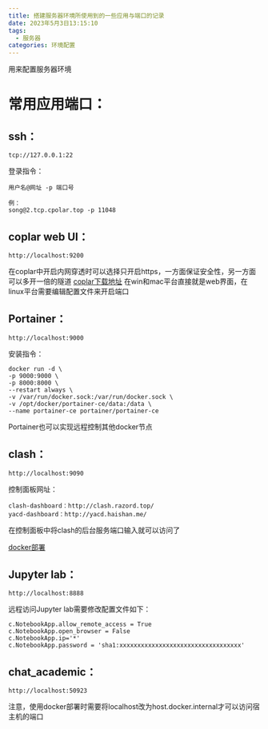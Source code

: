 ```yaml
---
title: 搭建服务器环境所使用到的一些应用与端口的记录
date: 2023年5月3日13:15:10
tags: 
  - 服务器
categories: 环境配置
---
```

用来配置服务器环境
<!-- more -->

# 常用应用端口：

## ssh：
```
tcp://127.0.0.1:22 

```

登录指令：
```
用户名@网址 -p 端口号

例：
song@2.tcp.cpolar.top -p 11048
```

## coplar web UI：
```
http://localhost:9200 

```

在coplar中开启内网穿透时可以选择只开启https，一方面保证安全性，另一方面可以多开一倍的隧道
[coplar下载地址](https://www.cpolar.com/download)
在win和mac平台直接就是web界面，在linux平台需要编辑配置文件来开启端口

## Portainer：
```
http://localhost:9000 

```

安装指令：
```
docker run -d \
-p 9000:9000 \
-p 8000:8000 \
--restart always \
-v /var/run/docker.sock:/var/run/docker.sock \
-v /opt/docker/portainer-ce/data:/data \
--name portainer-ce portainer/portainer-ce
```

Portainer也可以实现远程控制其他docker节点

## clash：
```
http://localhost:9090 

```


控制面板网址：
```
clash-dashboard：http://clash.razord.top/
yacd-dashboard：http://yacd.haishan.me/
```

在控制面板中将clash的后台服务端口输入就可以访问了

[docker部署](https://blog.zzsqwq.cn/posts/how-to-use-clash-on-linux/)

## Jupyter lab：
```
http://localhost:8888 

```

远程访问Jupyter lab需要修改配置文件如下：

```
c.NotebookApp.allow_remote_access = True
c.NotebookApp.open_browser = False
c.NotebookApp.ip='*'
c.NotebookApp.password = 'sha1:xxxxxxxxxxxxxxxxxxxxxxxxxxxxxxxxxx'

```

## chat_academic：
```
http://localhost:50923 

```

注意，使用docker部署时需要将localhost改为host.docker.internal才可以访问宿主机的端口